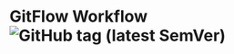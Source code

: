 # GitFlow  Workflow ![GitHub tag (latest SemVer)](https://img.shields.io/github/v/tag/ddelagneau/gitflow?sort=semver&style=plastic)
